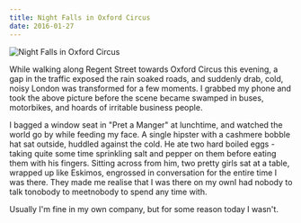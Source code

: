 ```yaml
---
title: Night Falls in Oxford Circus
date: 2016-01-27
---
```


![Night Falls in Oxford Circus](https://source.unsplash.com/9ZQzrLWV52M/1600x900)

While walking along Regent Street towards Oxford Circus this evening, a gap in the traffic exposed the rain soaked roads, and suddenly drab, cold, noisy London was transformed for a few moments. I grabbed my phone and took the above picture before the scene became swamped in buses, motorbikes, and hoards of irritable business people.

I bagged a window seat in "Pret a Manger" at lunchtime, and watched the world go by while feeding my face. A single hipster with a cashmere bobble hat sat outside, huddled against the cold. He ate two hard boiled eggs -taking quite some time sprinkling salt and pepper on them before eating them with his fingers. Sitting across from him, two pretty girls sat at a table, wrapped up like Eskimos, engrossed in conversation for the entire time I was there. They made me realise that I was there on my ownI had nobody to talk tonobody to meetnobody to spend any time with.

Usually I'm fine in my own company, but for some reason today I wasn't.